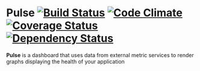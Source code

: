 # Pulse [![Build Status](https://secure.travis-ci.org/intercom/pulse.png?branch=master)](http://travis-ci.org/intercom/pulse) [![Code Climate](https://codeclimate.com/github/intercom/pulse.png)](https://codeclimate.com/github/intercom/pulse) [![Coverage Status](https://img.shields.io/coveralls/intercom/pulse.svg)](https://coveralls.io/r/intercom/pulse) [![Dependency Status](https://gemnasium.com/intercom/pulse.png)](https://gemnasium.com/intercom/pulse)

**Pulse** is a dashboard that uses data from external metric services to render graphs displaying the health of your application